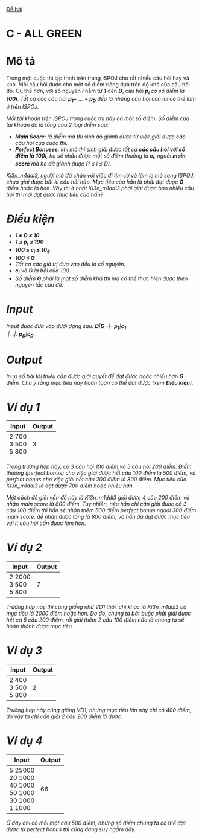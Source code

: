 [Đề bài](https://atcoder.jp/contests/ABC104/tasks/abc104_c)
# C - ALL GREEN
# Mô tả
Trong một cuộc thi lập trình trên trang ISPOJ cho rất nhiều câu hỏi hay và khó. Mỗi câu hỏi được cho một số điểm riêng dựa trên độ khó của câu hỏi đó. Cụ thể hơn, với số nguyên ***i*** nằm từ ***1*** đến ***D***, câu hỏi ***p<sub><i>i<i></sub>*** có số điểm là ***100i***. Tất cả các câu hỏi ***p<sub><i>1<i></sub>***+ ... + ***p<sub><i>D<i></sub>*** đều là những câu hỏi còn lại có thể làm ở trên ISPOJ.

Mỗi tài khoản trên ISPOJ trong cuộc thi này có một số điểm. Số điểm của tài khoản đó là tổng của 2 loại điểm sau:
* **Main Score**: là điểm mà thí sinh đó giành được từ việc giải được các câu hỏi của cuộc thi.
* **Perfect Bonuses**: khi mà thí sinh giải được tất cả **các câu hỏi với số điểm là** ***100i***, họ sẽ nhận được một số điểm thưởng là ***c***<sub><i>***i***<i></sub>, ngoài **main score** mà họ đã giành được (1 ≤ *i* ≤ D).

Ki3n_m1ddl3, người mà đã chán với việc đi tìm cờ và lăm le mò sang ISPOJ, chưa giải được bất kì câu hỏi nào. Mục tiêu của hắn là phải đạt được ***G*** điểm hoặc là hơn. Vậy thì ít nhất Ki3n_m1ddl3 phải giải được bao nhiêu câu hỏi thì mới đạt được mục tiêu của hắn?

# Điều kiện
* ***1 ≤ D ≤ 10***
* ***1 ≤ p<sub><i>i<i></sub> ≤ 100***
* ***100 ≤ c<sub><i>i<i></sub> ≤ 10<sub><i>6<i></sub>***
* ***100 ≤ G***
* Tất cả các giá trị đưa vào đều là số nguyên.
* ***c<sub><i>i<i></sub>*** và ***G*** là bội của 100.
* Số điểm ***G*** phải là một số điểm khả thi mà có thể thực hiện được theo nguyên tắc của đề.
  
# Input
Input được đưa vào dưới dạng sau:
***D***|***G***
-|-
***p<sub><i>1<i></sub>***|***c<sub><i>1<i></sub>***  
.|.
.|.
***p<sub><i>D<i></sub>***|***c<sub><i>D<i></sub>***
  
# Output
In ra số bài tối thiểu cần được giải quyết để đạt được hoặc nhiều hơn ***G*** điểm. Chú ý rằng mục tiêu này hoàn toàn có thể đạt được (xem **Điều kiện**).

# Ví dụ 1

Input|Output
-|-
2 700<br/>3 500<br/>5 800|3

Trong trường hợp này, có 3 câu hỏi 100 điểm và 5 câu hỏi 200 điểm. Điểm thưởng (perfect bonus) cho việc giải được hết câu 100 điểm là 500 điểm, và perfect bonus cho việc giải hết câu 200 điểm là 800 điểm. Mục tiêu của Ki3n_m1ddl3 là đạt được 700 điểm hoặc nhiều hơn.

Một cách để giải vấn đề này là Ki3n_m1ddl3 giải được 4 câu 200 điểm và nhận main score là 800 điểm. Tuy nhiên, nếu hắn chỉ cần giải được cả 3 câu 100 điểm thì hắn sẽ nhận thêm 500 điểm perfect bonus ngoài 300 điểm main score, để nhận được tổng là 800 điểm, và hắn đã đạt được mục tiêu với ít câu hỏi cần được làm hơn.

# Ví dụ 2

Input|Output
-|-
2 2000<br/>3 500<br/>5 800|7

Trường hợp này thì cũng giống như VD1 thôi, chỉ khác là Ki3n_m1ddl3 có mục tiêu là 2000 điểm hoặc hơn. Do đó, chúng ta bắt buộc phải giải được hết cả 5 câu 200 điểm, rồi giải thêm 2 câu 100 điểm nữa là chúng ta sẽ hoàn thành được mục tiêu.

# Ví dụ 3

Input|Output
-|-
2 400<br/>3 500<br/>5 800|2

Trường hợp này cũng giống VD1, nhưng mục tiêu lần này chỉ có 400 điểm, do vậy ta chỉ cần giải 2 câu 200 điểm là được.

# Ví dụ 4

Input|Output
-|-
5 25000<br/>20 1000<br/>40 1000<br/>50 1000<br/>30 1000<br/>1 1000|66

Ở đây chỉ có mỗi một câu 500 điểm, nhưng số điểm chúng ta có thể đạt được từ perfect bonus thì cũng đáng suy ngẫm đấy.

